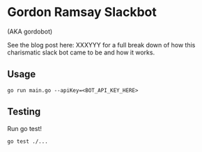 # Gordon Ramsay Slackbot
(AKA gordobot)

See the blog post here: XXXYYY for a full break down of how this charismatic slack bot came to be and how it works.

## Usage
```
go run main.go --apiKey=<BOT_API_KEY_HERE>
```


## Testing
Run go test!
```
go test ./...
```
